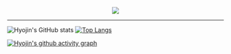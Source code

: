 <div align="center">
 <!--<h1><span style="color:pink">𝑯𝒆𝒍𝒍𝒐</span></h1>-->
 <img src="https://capsule-render.vercel.app/api?type=waving&color=pink&height=200&section=header&text=Hyojin Lim&fontSize=90" />

</div>

<div align="center">

</div>

<div align="center">

<!--![image](https://user-images.githubusercontent.com/111869216/190530426-a871fbfc-1b5e-4643-ae43-c554dbe31e79.png)-->

</div>

***
![Hyojin's GitHub stats](https://github-readme-stats.vercel.app/api?username=dinmoy&show_icons=true&theme=cobalt)
[![Top Langs](https://github-readme-stats.vercel.app/api/top-langs/?username=dinmoy&layout=compact)](https://github.com/dinmoy/github-readme-stats)

[![Hyojin's github activity graph](https://github-readme-activity-graph.cyclic.app/graph?username=dinmoy)](https://github.com/dinmoy/github-readme-activity-graph)


